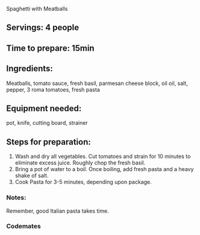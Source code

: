Spaghetti with Meatballs 

## Servings: 4 people

## Time to prepare: 15min

## Ingredients:
Meatballs, tomato sauce, fresh basil, parmesan cheese block, oil oil, salt, pepper, 3 roma tomatoes, fresh pasta

## Equipment needed: 
pot, knife, cutting board, strainer

## Steps for preparation:
1. Wash and dry all vegetables. Cut tomatoes and strain for 10 minutes to eliminate excess juice. Roughly chop the fresh basil.
2. Bring a pot of water to a boil. Once boiling, add fresh pasta and a heavy shake of salt.
3. Cook Pasta for 3-5 minutes, depending upon package.


### Notes:
Remember, good Italian pasta takes time. 


### Codemates #
